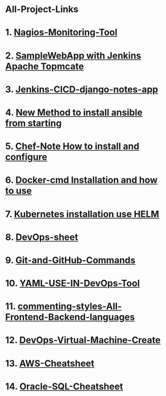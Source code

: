 # All-Project-Links

# 1. [Nagios-Monitoring-Tool](https://github.com/HackBugs/Nagios-Monitoring-Tool)
# 2. [SampleWebApp with Jenkins Apache Topmcate](https://github.com/HackBugs/SampleWebApp)
# 3. [Jenkins-CICD-django-notes-app](https://github.com/HackBugs/Jenkins-CICD-django-notes-app)
# 4. [New Method to install ansible from starting](https://github.com/HackBugs/Ansible-notes)
# 5. [Chef-Note How to install and configure](https://github.com/HackBugs/chef-notes)
# 6. [Docker-cmd Installation and how to use](https://github.com/HackBugs/docker-cmd)
# 7. [Kubernetes installation use HELM](https://github.com/HackBugs/Kubernetes/blob/main/My-sheet.md)
# 8. [DevOps-sheet](https://github.com/HackBugs/DevOps-sheet)
# 9. [Git-and-GitHub-Commands](https://github.com/HackBugs/Git-and-GitHub-Commands)
# 10. [YAML-USE-IN-DevOps-Tool](https://github.com/HackBugs/YAML-USE-IN-DevOps-Tool)
# 11. [commenting-styles-All-Frontend-Backend-languages](https://github.com/HackBugs/commenting-styles-All-Frontend-Backend-languages)
# 12. [DevOps-Virtual-Machine-Create](https://github.com/HackBugs/DevOps-machine-create)
# 13. [AWS-Cheatsheet](https://github.com/HackBugs/AWS-Cheatsheet)
# 14. [Oracle-SQL-Cheatsheet](https://github.com/HackBugs/Oracle-SQL-Cheatsheet)
